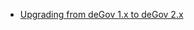* [Upgrading from deGov 1.x to deGov 2.x](https://www.drupal.org/docs/8/distributions/degov/upgrading-from-1x-to-2x)